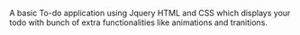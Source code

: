 A basic To-do application using Jquery HTML  and CSS which displays your todo with bunch of extra functionalities like animations and tranitions.

